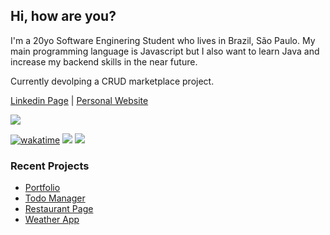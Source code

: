 ## Hi, how are you?

I'm a 20yo Software Enginering Student who lives in Brazil, São Paulo. My main programming language is Javascript but I also want to learn Java and increase my backend skills in the near future.

Currently devolping a CRUD marketplace project.

[Linkedin Page](https://www.linkedin.com/in/silva-luc/) | [Personal Website](https://luc-silva.github.io/portfolio/)

[![](https://tryhackme-badges.s3.amazonaws.com/luc.silva.png)](https://tryhackme.com/p/luc.silva)


[![wakatime](https://wakatime.com/badge/user/c1b7afcb-168f-4074-bcff-1c6756fac9a3.svg)](https://wakatime.com/@c1b7afcb-168f-4074-bcff-1c6756fac9a3)
![](https://komarev.com/ghpvc/?username=luc-silva&color=blue)
![](https://www.codewars.com/users/luc-silva/badges/micro)

### Recent Projects
- [Portfolio](https://github.com/luc-silva/portfolio)
- [Todo Manager](https://github.com/luc-silva/to-do)
- [Restaurant Page](https://github.com/luc-silva/restaurant-page)
- [Weather App](https://github.com/luc-silva/weather-app)

<!--  
[![GitHub Streak](https://streak-stats.demolab.com?user=luc-silva&theme=radical&hide_border=true&date_format=M%20j%5B%2C%20Y%5D&mode=weekly)](https://git.io/streak-stats) ![Top Langs](https://github-readme-stats.vercel.app/api/top-langs/?username=luc-silva&layout=compact&theme=radical)
